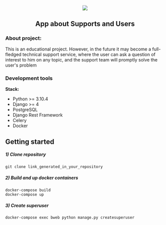 <h1 align='center'><img src='https://user-images.githubusercontent.com/88055229/167256181-daa5f692-1b94-436f-8f14-230a9fa3de57.png' /></h1>

<h2 align='center'>App about Supports and Users</h2> 

### About project:
This is an educational project.
However, in the future it may become a full-fledged technical support service, 
where the user can ask a question of interest to him on any topic, 
and the support team will promptly solve the user's problem


### Development tools

**Stack:**
- Python >= 3.10.4
- Django >= 4
- PostgreSQL
- Django Rest Framework
- Celery
- Docker


## Getting started

##### 1) Clone repository

    git clone link_generated_in_your_repository

##### 2) Build and up docker containers

    docker-compose build
    docker-compose up
    
##### 3) Create superuser

    docker-compose exec bweb python manage.py createsuperuser


